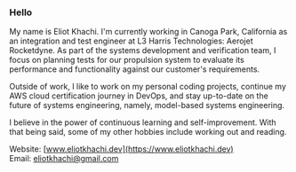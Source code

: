 ### Hello

My name is Eliot Khachi. I'm currently working in Canoga Park, California as an integration and test engineer at L3 Harris Technologies: Aerojet Rocketdyne. As part of the systems development and verification team, I focus on planning tests for our propulsion system to evaluate its performance and functionality against our customer's requirements.

Outside of work, I like to work on my personal coding projects, continue my AWS cloud certification journey in DevOps, and stay up-to-date on the future of systems engineering, namely, model-based systems engineering.  

I believe in the power of continuous learning and self-improvement. With that being said, some of my other hobbies include working out and reading.

Website: [www.eliotkhachi.dev](https://www.eliotkhachi.dev)  
Email: [eliotkhachi@gmail.com](mailto:eliotkhachi@gmail.com)

